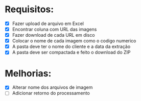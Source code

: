# Requisitos:

- [x] Fazer upload de arquivo em Excel
- [x] Encontrar coluna com URL das imagens
- [x] Fazer download de cada URL em disco
- [x] Colocar o nome de cada imagem como o codigo numerico
- [x] A pasta deve ter o nome do cliente e a data da extração
- [x] A pasta deve ser compactada e feito o download do ZIP

# Melhorias:

- [x] Alterar nome dos arquivos de imagem
- [ ] Adicionar retorno do processamento